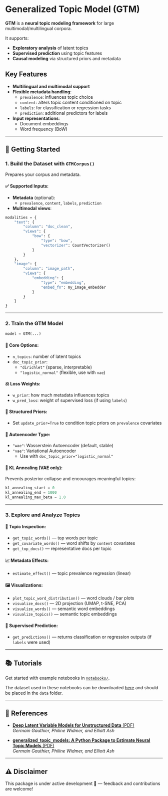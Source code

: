 # Generalized Topic Model (GTM)

**GTM** is a **neural topic modeling framework** for large multimodal/multilingual corpora.

It supports:

- **Exploratory analysis** of latent topics  
- **Supervised prediction** using topic features  
- **Causal modeling** via structured priors and metadata

## Key Features

- **Multilingual and multimodal support**
- **Flexible metadata handling**:
  - `prevalence`: influences topic choice  
  - `content`: alters topic content conditioned on topic  
  - `labels`: for classification or regression tasks  
  - `prediction`: additional predictors for labels
- **Input representations**:
  - Document embeddings
  - Word frequency (BoW)

---

## 🚀 Getting Started

### 1. Build the Dataset with `GTMCorpus()`

Prepares your corpus and metadata.

#### ✅ Supported Inputs:

- **Metadata** (optional):  
  - `prevalence`, `content`, `labels`, `prediction`
- **Multimodal views**:
  
```python
modalities = {
    "text": {
        "column": "doc_clean",
        "views": {
            "bow": {
                "type": "bow",
                "vectorizer": CountVectorizer()
            }
        }
    },
    "image": {
        "column": "image_path",
        "views": {
            "embedding": {
                "type": "embedding",
                "embed_fn": my_image_embedder
            }
        }
    }
}
```

---

### 2. Train the GTM Model

```python
model = GTM(...)
```

#### 🔧 Core Options:

- `n_topics`: number of latent topics  
- `doc_topic_prior`:  
  - `"dirichlet"` (sparse, interpretable)  
  - `"logistic_normal"` (flexible, use with `vae`)

#### ⚖️ Loss Weights:

- `w_prior`: how much metadata influences topics  
- `w_pred_loss`: weight of supervised loss (if using `labels`)

#### 📐 Structured Priors:

- Set `update_prior=True` to condition topic priors on `prevalence` covariates

#### 🧬 Autoencoder Type:

- `"wae"`: Wasserstein Autoencoder (default, stable)  
- `"vae"`: Variational Autoencoder  
  - Use with `doc_topic_prior="logistic_normal"`

#### 🔁 KL Annealing (VAE only):

Prevents posterior collapse and encourages meaningful topics:

```python
kl_annealing_start = 0
kl_annealing_end = 1000
kl_annealing_max_beta = 1.0
```

---

### 3. Explore and Analyze Topics

#### 📝 Topic Inspection:

- `get_topic_words()` — top words per topic  
- `get_covariate_words()` — word shifts by `content` covariates  
- `get_top_docs()` — representative docs per topic

#### 📈 Metadata Effects:

- `estimate_effect()` — topic prevalence regression (linear)

#### 🖼️ Visualizations:

- `plot_topic_word_distribution()` — word clouds / bar plots  
- `visualize_docs()` — 2D projection (UMAP, t-SNE, PCA)  
- `visualize_words()` — semantic word embeddings  
- `visualize_topics()` — semantic topic embeddings

#### 🎯 Supervised Prediction:

- `get_predictions()` — returns classification or regression outputs (if `labels` were used)

---

## 📚 Tutorials

Get started with example notebooks in [`notebooks/`](notebooks/).

The dataset used in these notebooks can be downloaded [here]("https://www.dropbox.com/scl/fi/ojshavj5azk4jt7a4p3ap/us_congress_speeches_sample.csv?rlkey=x3x86kc9pb94kuu1c8yze5u3l&st=awtc4wr2&dl=1") and should be placed in the `data` folder.

---

## 📖 References

- [**Deep Latent Variable Models for Unstructured Data** (PDF)](https://www.dropbox.com/scl/fi/c30hibel8ad93owfiz2lh/Deep_Latent_Variable_Models_for_Unstructured_Data.pdf?rlkey=xn9u9og0d0a603i4b7j4i511a&st=pisq7110&dl=0)  
  *Germain Gauthier, Philine Widmer, and Elliott Ash*

- [**generalized_topic_models: A Python Package to Estimate Neural Topic Models** (PDF)](https://www.dropbox.com/scl/fi/g8j1wec3uy7g1w37gapdc/GTM_JSS_draft.pdf?rlkey=pdfmylxxcs5r6w2f0hilb74xo&st=vhvci1kz&dl=0)  
  *Germain Gauthier, Philine Widmer, and Elliott Ash*

---

## ⚠️ Disclaimer

This package is under active development 🚧 — feedback and contributions are welcome!
